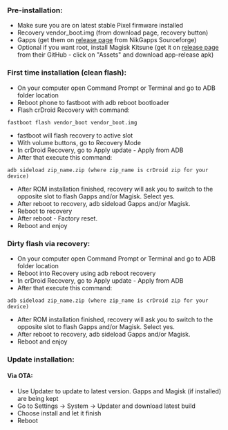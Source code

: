 ### Pre-installation:

* Make sure you are on latest stable Pixel firmware installed
* Recovery vendor_boot.img (from download page, recovery button)
* Gapps (get them on [release page](http://nikgapps.com/ionutgherman) from NikGapps Sourceforge)
* Optional if you want root, install Magisk Kitsune (get it on [release page](https://github.com/HuskyDG/magisk-files/releases) from their GitHub - click on "Assets" and download app-release apk)

### First time installation (clean flash):

* On your computer open Command Prompt or Terminal and go to ADB folder location
* Reboot phone to fastboot with adb reboot bootloader
* Flash crDroid Recovery with command:

```
fastboot flash vendor_boot vendor_boot.img
```
* fastboot will flash recovery to active slot
* With volume buttons, go to Recovery Mode
* In crDroid Recovery, go to Apply update - Apply from ADB
* After that execute this command:

```
adb sideload zip_name.zip (where zip_name is crDroid zip for your device)
```
* After ROM installation finished, recovery will ask you to switch to the opposite slot to flash Gapps and/or Magisk. Select yes.
* After reboot to recovery, adb sideload Gapps and/or Magisk.
* Reboot to recovery
* After reboot - Factory reset.
* Reboot and enjoy

###  Dirty flash  via recovery:
* On your computer open Command Prompt or Terminal and go to ADB folder location
* Reboot into Recovery using adb reboot recovery
* In crDroid Recovery, go to Apply update - Apply from ADB
* After that execute this command:

```
adb sideload zip_name.zip (where zip_name is crDroid zip for your device)
```
* After ROM installation finished, recovery will ask you to switch to the opposite slot to flash Gapps and/or Magisk. Select yes.
* After reboot to recovery, adb sideload Gapps and/or Magisk.
* Reboot and enjoy

### Update installation:
#### Via OTA:
* Use Updater to update to latest version. Gapps and Magisk (if installed) are being kept
* Go to Settings -> System -> Updater and download latest build
* Choose install and let it finish
* Reboot
